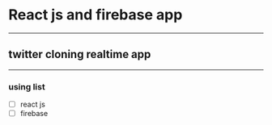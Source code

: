 # React js and firebase app

---

## twitter cloning realtime app

---

### using list

- [ ] react js
- [ ] firebase
